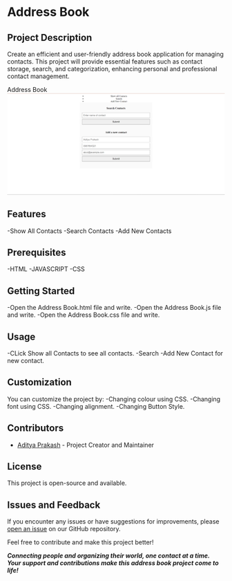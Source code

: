 # Address Book

## Project Description
Create an efficient and user-friendly address book application for managing contacts. This project will provide essential features such as contact storage, search, and categorization, enhancing personal and professional contact management.

Address Book![Not Loading](https://github.com/AdityaPrakash27/Address-Book/blob/main/Address%20Book.png)

## Features
-Show All Contacts
-Search Contacts
-Add New Contacts

## Prerequisites
-HTML
-JAVASCRIPT
-CSS

## Getting Started
-Open the Address Book.html file and write.
-Open the Address Book.js file and write.
-Open the Address Book.css file and write.

## Usage
-CLick Show all Contacts to see all contacts.
-Search
-Add New Contact for new contact.

## Customization
You can customize the project by:
-Changing colour using CSS.
-Changing font using CSS.
-Changing alignment.
-Changing Button Style.

## Contributors
- [Aditya Prakash](https://github.com/AdityaPrakash27) - Project Creator and Maintainer

## License
This project is open-source and available.

## Issues and Feedback
If you encounter any issues or have suggestions for improvements, please [open an issue](https://github.com/AdityaPrakash27/Address-Book/issues) on our GitHub repository.

Feel free to contribute and make this project better!

***Connecting people and organizing their world, one contact at a time. Your support and contributions make this address book project come to life!***
